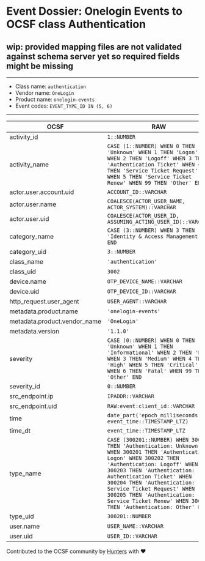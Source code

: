 # Event Dossier: Onelogin Events to OCSF class Authentication

## wip: provided mapping files are not validated against schema server yet so required fields might be missing
---
* Class name: `authentication`
* Vendor name: `OneLogin`
* Product name: `onelogin-events`
* Event codes: `EVENT_TYPE_ID IN (5, 6)`
---

| OCSF | RAW |
| --- | --- |
| activity_id | ```1::NUMBER``` |
| activity_name | ```CASE (1::NUMBER) WHEN 0 THEN 'Unknown' WHEN 1 THEN 'Logon' WHEN 2 THEN 'Logoff' WHEN 3 THEN 'Authentication Ticket' WHEN 4 THEN 'Service Ticket Request' WHEN 5 THEN 'Service Ticket Renew' WHEN 99 THEN 'Other' END``` |
| actor.user.account.uid | ```ACCOUNT_ID::VARCHAR``` |
| actor.user.name | ```COALESCE(ACTOR_USER_NAME, ACTOR_SYSTEM)::VARCHAR``` |
| actor.user.uid | ```COALESCE(ACTOR_USER_ID, ASSUMING_ACTING_USER_ID)::VARCHAR``` |
| category_name | ```CASE (3::NUMBER) WHEN 3 THEN 'Identity & Access Management' END``` |
| category_uid | ```3::NUMBER``` |
| class_name | ```'authentication'``` |
| class_uid | ```3002``` |
| device.name | ```OTP_DEVICE_NAME::VARCHAR``` |
| device.uid | ```OTP_DEVICE_ID::VARCHAR``` |
| http_request.user_agent | ```USER_AGENT::VARCHAR``` |
| metadata.product.name | ```'onelogin-events'``` |
| metadata.product.vendor_name | ```'OneLogin'``` |
| metadata.version | ```'1.1.0'``` |
| severity | ```CASE (0::NUMBER) WHEN 0 THEN 'Unknown' WHEN 1 THEN 'Informational' WHEN 2 THEN 'Low' WHEN 3 THEN 'Medium' WHEN 4 THEN 'High' WHEN 5 THEN 'Critical' WHEN 6 THEN 'Fatal' WHEN 99 THEN 'Other' END``` |
| severity_id | ```0::NUMBER``` |
| src_endpoint.ip | ```IPADDR::VARCHAR``` |
| src_endpoint.uid | ```RAW:event:client_id::VARCHAR``` |
| time | ```date_part('epoch_milliseconds', event_time::TIMESTAMP_LTZ)``` |
| time_dt | ```event_time::TIMESTAMP_LTZ``` |
| type_name | ```CASE (300201::NUMBER) WHEN 300200 THEN 'Authentication: Unknown' WHEN 300201 THEN 'Authentication: Logon' WHEN 300202 THEN 'Authentication: Logoff' WHEN 300203 THEN 'Authentication: Authentication Ticket' WHEN 300204 THEN 'Authentication: Service Ticket Request' WHEN 300205 THEN 'Authentication: Service Ticket Renew' WHEN 300299 THEN 'Authentication: Other' END``` |
| type_uid | ```300201::NUMBER``` |
| user.name | ```USER_NAME::VARCHAR``` |
| user.uid | ```USER_ID::VARCHAR``` |

Contributed to the OCSF community by [Hunters](https://www.hunters.security/) with ❤
